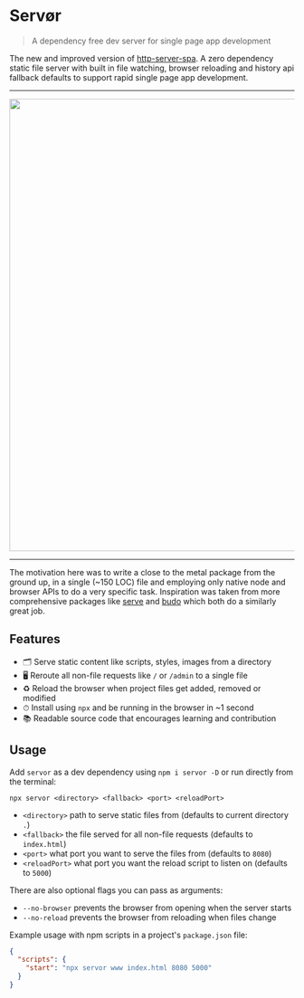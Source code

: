 # Servør

> A dependency free dev server for single page app development

The new and improved version of [http-server-spa](https://npmjs.com/http-server-spa). A zero dependency static file server with built in file watching, browser reloading and history api fallback defaults to support rapid single page app development.

<hr>

<img src="https://user-images.githubusercontent.com/1457604/48194482-bf061a00-e37f-11e8-98d3-90d97e639c4e.gif" width="800">

<hr>

The motivation here was to write a close to the metal package from the ground up, in a single (~150 LOC) file and employing only native node and browser APIs to do a very specific task. Inspiration was taken from more comprehensive packages like [serve](https://github.com/zeit/serve) and [budo](https://github.com/mattdesl/budo) which both do a similarly great job.

## Features

- 🗂 Serve static content like scripts, styles, images from a directory
- 🖥 Reroute all non-file requests like `/` or `/admin` to a single file
- ♻️ Reload the browser when project files get added, removed or modified
- ⏱ Install using `npx` and be running in the browser in ~1 second
- 📚 Readable source code that encourages learning and contribution

## Usage

Add `servor` as a dev dependency using `npm i servor -D` or run directly from the terminal:

```
npx servor <directory> <fallback> <port> <reloadPort>
```

- `<directory>` path to serve static files from (defaults to current directory `.`)
- `<fallback>` the file served for all non-file requests (defaults to `index.html`)
- `<port>` what port you want to serve the files from (defaults to `8080`)
- `<reloadPort>` what port you want the reload script to listen on (defaults to `5000`)

There are also optional flags you can pass as arguments:

- `--no-browser` prevents the browser from opening when the server starts
- `--no-reload` prevents the browser from reloading when files change

Example usage with npm scripts in a project's `package.json` file:

```json
{
  "scripts": {
    "start": "npx servor www index.html 8080 5000"
  }
}
```
